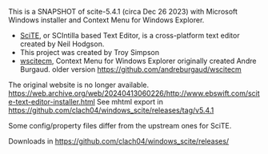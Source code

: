 
This is a SNAPSHOT of scite-5.4.1 (circa Dec 26 2023) with Microsoft Windows installer and Context Menu for Windows Explorer.

  * [SciTE](https://scintilla.org/SciTE.html), or SCIntilla based Text Editor, is a cross-platform text editor created by Neil Hodgson.
  * This project was created by Troy Simpson
  * [wscitecm](https://burgaud.com/scite-context-menu/), Context Menu for Windows Explorer originally created Andre Burgaud. older version https://github.com/andreburgaud/wscitecm

The original website is no longer available. https://web.archive.org/web/20240413060226/http://www.ebswift.com/scite-text-editor-installer.html
See mhtml export in https://github.com/clach04/windows_scite/releases/tag/v5.4.1

Some config/property files differ from the upstream ones for SciTE.

Downloads in https://github.com/clach04/windows_scite/releases/
